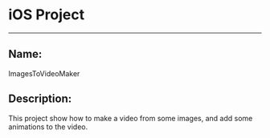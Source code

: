 # iOS Project

-----------------------

## Name: 
ImagesToVideoMaker

## Description:
This project show how to make a video from some images, and add some animations to the video.

